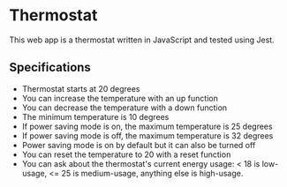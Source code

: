 # Thermostat

This web app is a thermostat written in JavaScript and tested using Jest.

## Specifications

- Thermostat starts at 20 degrees
- You can increase the temperature with an up function
- You can decrease the temperature with a down function
- The minimum temperature is 10 degrees
- If power saving mode is on, the maximum temperature is 25 degrees
- If power saving mode is off, the maximum temperature is 32 degrees
- Power saving mode is on by default but it can also be turned off
- You can reset the temperature to 20 with a reset function
- You can ask about the thermostat's current energy usage: < 18 is low-usage, <= 25 is medium-usage, anything else is high-usage.

<!-- ## To install
```
git clone https://github.com/pav0107/thermostat-jest.git
```

## To run the program


## To run tests
```
jest
``` -->
